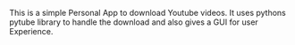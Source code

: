 This is a simple Personal App to download Youtube videos. 
It uses pythons pytube library to handle the download and also gives a GUI for user Experience.
